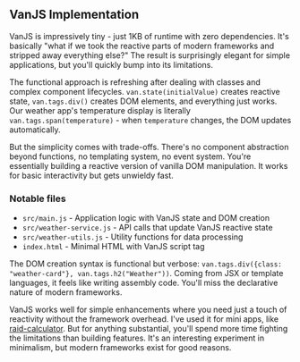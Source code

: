 <!-- start_header --> 
<!-- end_header -->

<!-- start_about -->
<!-- end_about -->

<!-- start_status -->
<!-- end_status -->

<!-- start_usage -->
<!-- end_usage -->

## VanJS Implementation
<!-- start_framework_specific -->
VanJS is impressively tiny - just 1KB of runtime with zero dependencies. It's basically "what if we took the reactive parts of modern frameworks and stripped away everything else?" The result is surprisingly elegant for simple applications, but you'll quickly bump into its limitations.

The functional approach is refreshing after dealing with classes and complex component lifecycles. `van.state(initialValue)` creates reactive state, `van.tags.div()` creates DOM elements, and everything just works. Our weather app's temperature display is literally `van.tags.span(temperature)` - when `temperature` changes, the DOM updates automatically.

But the simplicity comes with trade-offs. There's no component abstraction beyond functions, no templating system, no event system. You're essentially building a reactive version of vanilla DOM manipulation. It works for basic interactivity but gets unwieldy fast.

### Notable files
- `src/main.js` - Application logic with VanJS state and DOM creation
- `src/weather-service.js` - API calls that update VanJS reactive state
- `src/weather-utils.js` - Utility functions for data processing
- `index.html` - Minimal HTML with VanJS script tag

The DOM creation syntax is functional but verbose: `van.tags.div({class: "weather-card"}, van.tags.h2("Weather"))`. Coming from JSX or template languages, it feels like writing assembly code. You'll miss the declarative nature of modern frameworks.

VanJS works well for simple enhancements where you need just a touch of reactivity without the framework overhead. I've used it for mini apps, like [raid-calculator](https://github.com/lissy93/raid-calculator). But for anything substantial, you'll spend more time fighting the limitations than building features. It's an interesting experiment in minimalism, but modern frameworks exist for good reasons.
<!-- end_framework_specific -->

<!-- start_real_world_app -->
<!-- end_real_world_app -->

<!-- start_license -->
<!-- end_license -->
